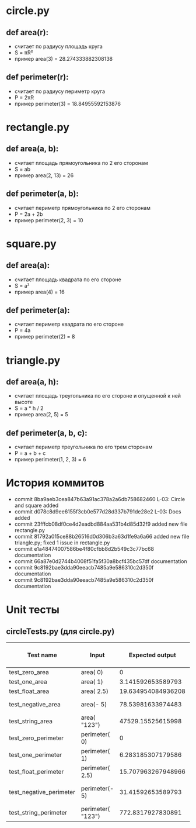 # circle.py
## def area(r):
- считает по радиусу площадь круга
- S = πR²
- пример area(3) = 28.274333882308138
## def perimeter(r):
- считает по радиусу периметр круга
- P = 2πR
- пример perimeter(3) = 18.84955592153876

# rectangle.py
## def area(a, b):
- считает площадь прямоугольника по 2 его сторонам 
-  S = ab
-  пример area(2, 13) = 26
## def perimeter(a, b):
- считает периметр прямоугольника по 2 его сторонам 
- P = 2a + 2b
- пример perimeter(2, 3) = 10

# square.py
## def area(a):
- считает площадь квадрата по его стороне 
- S = a²
- пример area(4) = 16
## def perimeter(a):
- считает периметр квадрата по его стороне 
- P = 4a
- пример perimeter(2) = 8

# triangle.py
## def area(a, h): 
- считает площадь треугольника по его стороне и опущенной к ней высоте
- S = a * h / 2
- пример area(2, 5) = 5
## def perimeter(a, b, c):
- считает периметр треугольника по его трем сторонам
- P = a + b + c
- пример perimeter(1, 2, 3) = 6

# История коммитов
- commit 8ba9aeb3cea847b63a91ac378a2a6db758682460 L-03: Circle and square added
- commit d078c8d9ee6155f3cb0e577d28d337b791de28e2 L-03: Docs added
- commit 23fffcb08df0ce4d2eadbd884aa531b4d85d32f9 added new file rectangle.py
- commit 81792a015ce88b26516d0d306b3a63d1fe9a6a66 added new file triangle.py; fixed 1 issue in rectangle.py
- commit e1a48474007586be4f80cfbb8d2b549c3c77bc68 documentation
- commit 66a87e0d2744b4008f51fa5f30a8bcf435bc57df documentation
- commit 9c8192bae3dda90eeacb7485a9e586310c2d350f documentation
- commit 9c8192bae3dda90eeacb7485a9e586310c2d350f documentation



# Unit тесты

## circleTests.py (для circle.py)

| Test name               | Input             | Expected output    | True / False | Description                 |
|-------------------------|-------------------|--------------------|--------------|-----------------------------|
| test_zero_area          | area( 0)          | 0                  | True         | -                           |
| test_one_area           | area( 1)          | 3.141592653589793  | True         | -                           |
| test_float_area         | area( 2.5)        | 19.634954084936208 | True         | -                           |
| test_negative_area      | area(- 5)         | 78.53981633974483  | True         | radius can't be negative    |
| test_string_area        | area( "123")      | 47529.15525615998  | False        | can't work with strings     |
| test_zero_perimeter     | perimeter( 0)     | 0                  | True         | -                           |
| test_one_perimeter      | perimeter( 1)     | 6.283185307179586  | True         | -                           |
| test_float_perimeter    | perimeter( 2.5)   | 15.707963267948966 | True         | -                           |
| test_negative_perimeter | perimeter(- 5)    | 31.41592653589793  | False        | perimeter can't be negative |
| test_string_perimeter   | perimeter( "123") | 772.8317927830891  | False        | can't work with strings     |
